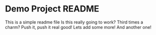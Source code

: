# Demo Project README

This is a simple readme file
Is this really going to work?
Third times a charm?
Push it, push it real good!
Lets add some more!
And another one!